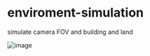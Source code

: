 # enviroment-simulation
simulate camera FOV and building and land

![image](https://github.com/user-attachments/assets/7bfc7fde-c1a5-43d6-8670-a6c58cc195fc)

